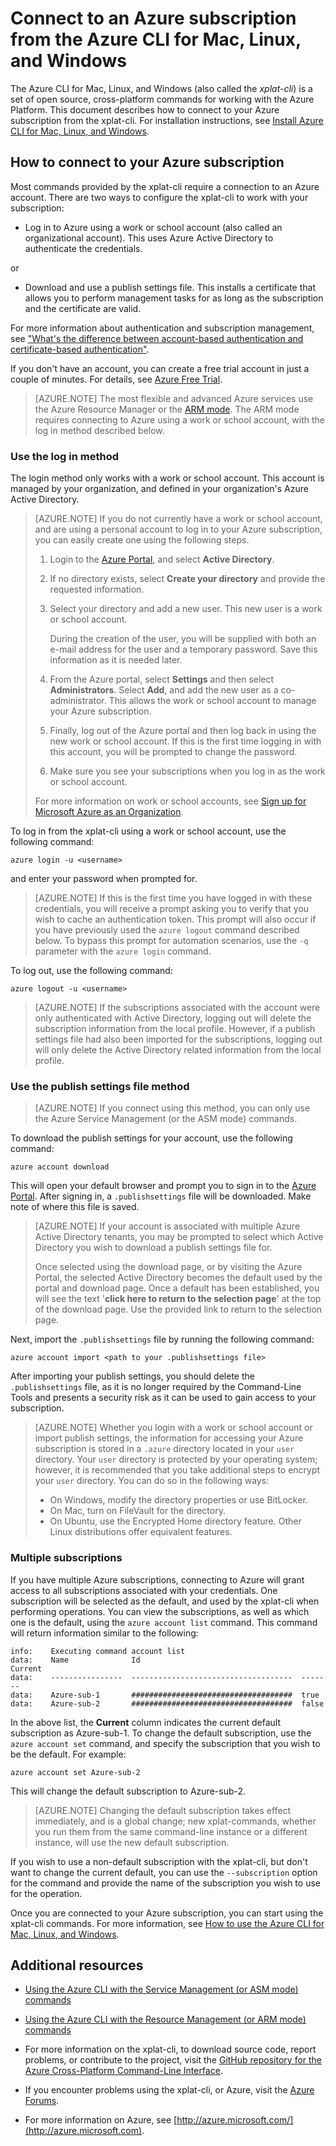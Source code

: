 <properties
	pageTitle="Log in from the Azure CLI for Mac, Linux, and Windows"
	description="Connect to Azure subscription from the Azure CLI for Mac, Linux, and Windows"
	editor="tysonn"
	manager="timlt"
	documentationCenter=""
	authors="dsk-2015"
	services=""/>

<tags
	ms.service="multiple"
	ms.workload="multiple"
	ms.tgt_pltfrm="command-line-interface"
	ms.devlang="na"
	ms.topic="article"
	ms.date="04/29/2015"
	ms.author="dkshir"/>

# Connect to an Azure subscription from the Azure CLI for Mac, Linux, and Windows

The Azure CLI for Mac, Linux, and Windows (also called the _xplat-cli_) is a set of open source, cross-platform commands for working with the Azure Platform. This document describes how to connect to your Azure subscription from the xplat-cli. For installation instructions, see [Install Azure CLI for Mac, Linux, and Windows](xplat-cli-install.md).

<a id="configure"></a>
## How to connect to your Azure subscription

Most commands provided by the xplat-cli require a connection to an Azure account. There are two ways to configure the xplat-cli to work with your subscription:

* Log in to Azure using a work or school account (also called an organizational account). This uses Azure Active Directory to authenticate the credentials.

or

* Download and use a publish settings file. This installs a certificate that allows you to perform management tasks for as long as the subscription and the certificate are valid.

For more information about authentication and subscription management, see ["What's the difference between account-based authentication and certificate-based authentication"][authandsub].

If you don't have an account, you can create a free trial account in just a couple of minutes. For details, see [Azure Free Trial][free-trial].

> [AZURE.NOTE] The most flexible and advanced Azure services use the Azure Resource Manager or the [ARM mode](xplat-cli-azure-resource-manager.md). The ARM mode requires connecting to Azure using a work or school account, with the log in method described below.

### Use the log in method

The login method only works with a work or school account. This account is managed by your organization, and defined in your organization's Azure Active Directory.

> [AZURE.NOTE] If you do not currently have a work or school account, and are using a personal account to log in to your Azure subscription, you can easily create one using the following steps.
>
> 1. Login to the [Azure Portal][portal], and select **Active Directory**.
>
> 2. If no directory exists, select **Create your directory** and provide the requested information.
>
> 3. Select your directory and add a new user. This new user is a work or school account.
>
>     During the creation of the user, you will be supplied with both an e-mail address for the user and a temporary password. Save this information as it is needed later.
>
> 4. From the Azure portal, select **Settings** and then select **Administrators**. Select **Add**, and add the new user as a co-administrator. This allows the work or school account to manage your Azure subscription.
>
> 5. Finally, log out of the Azure portal and then log back in using the new work or school account. If this is the first time logging in with this account, you will be prompted to change the password.
>
> 6. Make sure you see your subscriptions when you log in as the work or school account.
>
>For more information on work or school accounts, see [Sign up for Microsoft Azure as an Organization][signuporg].

To log in from the xplat-cli using a work or school account, use the following command:

	azure login -u <username>

and enter your password when prompted for.

> [AZURE.NOTE] If this is the first time you have logged in with these credentials, you will receive a prompt asking you to verify that you wish to cache an authentication token. This prompt will also occur if you have previously used the `azure logout` command described below. To bypass this prompt for automation scenarios, use the `-q` parameter with the `azure login` command.

To log out, use the following command:

	azure logout -u <username>

> [AZURE.NOTE] If the subscriptions associated with the account were only authenticated with Active Directory, logging out will delete the subscription information from the local profile. However, if a publish settings file had also been imported for the subscriptions, logging out will only delete the Active Directory related information from the local profile.

### Use the publish settings file method

> [AZURE.NOTE] If you connect using this method, you can only use the Azure Service Management (or the ASM mode) commands.

To download the publish settings for your account, use the following command:

	azure account download

This will open your default browser and prompt you to sign in to the [Azure Portal][portal]. After signing in, a `.publishsettings` file will be downloaded. Make note of where this file is saved.

> [AZURE.NOTE] If your account is associated with multiple Azure Active Directory tenants, you may be prompted to select which Active Directory you wish to download a publish settings file for.
>
> Once selected using the download page, or by visiting the Azure Portal, the selected Active Directory becomes the default used by the portal and download page. Once a default has been established, you will see the text '__click here to return to the selection page__' at the top of the download page. Use the provided link to return to the selection page.

Next, import the `.publishsettings` file by running the following command:

	azure account import <path to your .publishsettings file>

After importing your publish settings, you should delete the `.publishsettings` file, as it is no longer required by the Command-Line Tools and presents a security risk as it can be used to gain access to your subscription.

> [AZURE.NOTE] Whether you login with a work or school account or import publish settings, the information for accessing your Azure subscription is stored in a `.azure` directory located in your `user` directory. Your `user` directory is protected by your operating system; however, it is recommended that you take additional steps to encrypt your `user` directory. You can do so in the following ways:
>
> * On Windows, modify the directory properties or use BitLocker.
> * On Mac, turn on FileVault for the directory.
> * On Ubuntu, use the Encrypted Home directory feature. Other Linux distributions offer equivalent features.

### Multiple subscriptions

If you have multiple Azure subscriptions, connecting to Azure will grant access to all subscriptions associated with your credentials. One subscription will be selected as the default, and used by the xplat-cli when performing operations. You can view the subscriptions, as well as which one is the default, using the `azure account list` command. This command will return information similar to the following:

	info:    Executing command account list
	data:    Name              Id                                    Current
	data:    ----------------  ------------------------------------  -------
	data:    Azure-sub-1       ####################################  true
	data:    Azure-sub-2       ####################################  false

In the above list, the **Current** column indicates the current default subscription as Azure-sub-1. To change the default subscription, use the `azure account set` command, and specify the subscription that you wish to be the default. For example:

	azure account set Azure-sub-2

This will change the default subscription to Azure-sub-2.

> [AZURE.NOTE] Changing the default subscription takes effect immediately, and is a global change; new xplat-commands, whether you run them from the same command-line instance or a different instance, will use the new default subscription.

If you wish to use a non-default subscription with the xplat-cli, but don't want to change the current default, you can use the `--subscription` option for the command and provide the name of the subscription you wish to use for the operation.

Once you are connected to your Azure subscription, you can start using the xplat-cli commands. For more information, see [How to use the Azure CLI for Mac, Linux, and Windows](xplat-cli.md).

<a id="additional-resources"></a>
## Additional resources

* [Using the Azure CLI with the Service Management (or ASM mode) commands][xplatasm]

* [Using the Azure CLI with the Resource Management (or ARM mode) commands][xplatarm]

* For more information on the xplat-cli, to download source code, report problems, or contribute to the project, visit the [GitHub repository for the Azure Cross-Platform Command-Line Interface](https://github.com/WindowsAzure/azure-sdk-tools-xplat).

* If you encounter problems using the xplat-cli, or Azure, visit the [Azure Forums](http://social.msdn.microsoft.com/Forums/windowsazure/home).

* For more information on Azure, see [http://azure.microsoft.com/](http://azure.microsoft.com).





[authandsub]: http://msdn.microsoft.com/library/windowsazure/hh531793.aspx#BKMK_AccountVCert
[free-trial]: http://azure.microsoft.com/en-us/pricing/free-trial/
[portal]: https://manage.windowsazure.com
[signuporg]: http://azure.microsoft.com/en-us/documentation/articles/sign-up-organization/
[xplatasm]: virtual-machines-command-line-tools.md
[xplatarm]: xplat-cli-azure-resource-manager.md
